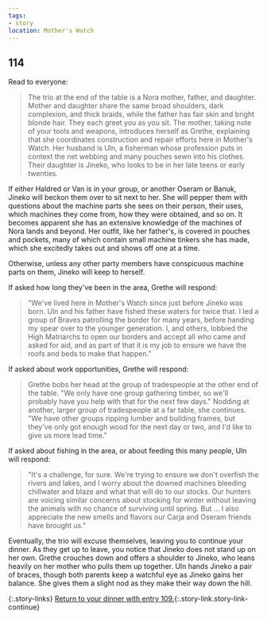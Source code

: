 ```yaml
---
tags:
- story
location: Mother's Watch
---
```


## 114

Read to everyone:

> The trio at the end of the table is a Nora mother, father, and daughter.
> Mother and daughter share the same broad shoulders, dark complexion, and thick braids, while the father has fair skin and bright blonde hair.
> They each greet you as you sit.
> The mother, taking note of your tools and weapons, introduces herself as Grethe, explaining that she coordinates construction and repair efforts here in Mother's Watch.
> Her husband is Uln, a fisherman whose profession puts in context the net webbing and many pouches sewn into his clothes.
> Their daughter is Jineko, who looks to be in her late teens or early twenties.

If either Haldred or Van is in your group, or another Oseram or Banuk, Jineko will beckon them over to sit next to her.
She will pepper them with questions about the machine parts she sees on their person, their uses, which machines they come from, how they were obtained, and so on.
It becomes apparent she has an extensive knowledge of the machines of Nora lands and beyond.
Her outfit, like her father's, is covered in pouches and pockets, many of which contain small machine tinkers she has made, which she excitedly takes out and shows off one at a time.

Otherwise, unless any other party members have conspicuous machine parts on them, Jineko will keep to herself.

If asked how long they've been in the area, Grethe will respond:

> "We've lived here in Mother's Watch since just before Jineko was born.
> Uln and his father have fished these waters for twice that.
> I led a group of Braves patrolling the border for many years, before handing my spear over to the younger generation.
> I, and others, lobbied the High Matriarchs to open our borders and accept all who came and asked for aid, and as part of that it is my job to ensure we have the roofs and beds to make that happen."

If asked about work opportunities, Grethe will respond:

> Grethe bobs her head at the group of tradespeople at the other end of the table.
> "We only have one group gathering timber, so we'll probably have you help with that for the next few days."
> Nodding at another, larger group of tradespeople at a far table, she continues.
> "We have other groups ripping lumber and building frames, but they've only got enough wood for the next day or two, and I'd like to give us more lead time."

If asked about fishing in the area, or about feeding this many people, Uln will respond:

> "It's a challenge, for sure.
> We're trying to ensure we don't overfish the rivers and lakes, and I worry about the downed machines bleeding chillwater and blaze and what that will do to our stocks.
> Our hunters are voicing similar concerns about stocking for winter without leaving the animals with no chance of surviving until spring.
> But ... I also appreciate the new smells and flavors our Carja and Oseram friends have brought us."

Eventually, the trio will excuse themselves, leaving you to continue your dinner.
As they get up to leave, you notice that Jineko does not stand up on her own.
Grethe crouches down and offers a shoulder to Jineko, who leans heavily on her mother who pulls them up together.
Uln hands Jineko a pair of braces, though both parents keep a watchful eye as Jineko gains her balance.
She gives them a slight nod as they make their way down the hill.

{:.story-links}
[Return to your dinner with entry 109.](109-dinner.md){:.story-link.story-link-continue}
